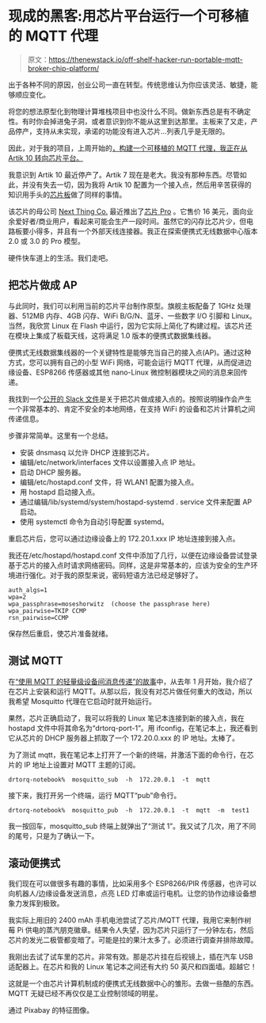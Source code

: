 # 现成的黑客:用芯片平台运行一个可移植的 MQTT 代理

> 原文：<https://thenewstack.io/off-shelf-hacker-run-portable-mqtt-broker-chip-platform/>

出于各种不同的原因，创业公司一直在转型。传统思维认为你应该灵活、敏捷，能够顺应变化。

将您的想法原型化到物理计算堆栈项目中也没什么不同。做新东西总是有不确定性。有时你会掉进兔子洞，或者意识到你不能从这里到达那里。主板来了又走，产品停产，支持从未实现，承诺的功能没有进入芯片…列表几乎是无限的。

因此，对于我的项目，上周开始的[，构建一个可移植的 MQTT 代理，我正在从 Artik 10 转向芯片平台。](https://thenewstack.io/off-shelf-hacker-building-portable-mqtt-broker-artik/)

我意识到 Artik 10 最近停产了。Artik 7 现在是老大。我没有那种东西。尽管如此，并没有失去一切，因为我将 Artik 10 配置为一个接入点，然后用辛苦获得的知识用手头的[芯片板](https://getchip.com/pages/chip)做了同样的事情。

该芯片的母公司 [Next Thing Co.](https://getchip.com/) 最近推出了[芯片 Pro](https://getchip.com/pages/chippro) 。它售价 16 美元，面向业余爱好者/商业用户，看起来可能会生产一段时间。虽然它的闪存比芯片少，但电路板要小得多，并且有一个外部天线连接器。我正在探索便携式无线数据中心版本 2.0 或 3.0 的 Pro 模型。

硬件快车道上的生活。我们走吧。

## 把芯片做成 AP

与此同时，我们可以利用当前的芯片平台制作原型。旗舰主板配备了 1GHz 处理器、512MB 内存、4GB 闪存、WiFi B/G/N、蓝牙、一些数字 I/O 引脚和 Linux。当然，我欣赏 Linux 在 Flash 中运行，因为它实际上简化了构建过程。该芯片还在模块上集成了板载天线，这将满足 1.0 版本的便携式数据集线器。

便携式无线数据集线器的一个关键特性是能够充当自己的接入点(AP)。通过这种方式，您可以拥有自己的小型 WiFi 网络，可能会运行 MQTT 代理，从而促进边缘设备、ESP8266 传感器或其他 nano-Linux 微控制器模块之间的消息来回传递。

我找到一个[公开的 Slack 文件](https://slack-files.com/T02GVC9G6-F0H7G3WCT-25e7dfb781)是关于把芯片做成接入点的。按照说明操作会产生一个非常基本的、肯定不安全的本地网络，在支持 WiFi 的设备和芯片计算机之间传递信息。

步骤非常简单。这里有一个总结。

*   安装 dnsmasq 以允许 DHCP 连接到芯片。
*   编辑/etc/network/interfaces 文件以设置接入点 IP 地址。
*   启动 DHCP 服务器。
*   编辑/etc/hostapd.conf 文件，将 WLAN1 配置为接入点。
*   用 hostapd 启动接入点。
*   通过编辑/lib/systemd/system/hostapd-systemd . service 文件来配置 AP 启动。
*   使用 systemctl 命令为自动引导配置 systemd。

重启芯片后，您可以通过边缘设备上的 172.20.1.xxx IP 地址连接到接入点。

我还在/etc/hostapd/hostapd.conf 文件中添加了几行，以便在边缘设备尝试登录基于芯片的接入点时请求网络密码。同样，这是非常基本的，应该为安全的生产环境进行强化。对于我的原型来说，密码短语方法已经足够好了。

```
auth_algs=1
wpa=2
wpa_passphrase=moseshorwitz  (choose the passphrase here)
wpa_pairwise=TKIP CCMP
rsn_pairwise=CCMP

```

保存然后重启，使芯片准备就绪。

## 测试 MQTT

在[“使用 MQTT 的轻量级设备间消息传递”的故事](https://thenewstack.io/off-shelf-hacker-lightweight-inter-device-messaging-mqtt/)中，从去年 1 月开始，我介绍了在芯片上安装和运行 MQTT。从那以后，我没有对芯片做任何重大的改动，所以我希望 Mosquitto 代理在它启动时就开始运行。

果然，芯片正确启动了，我可以将我的 Linux 笔记本连接到新的接入点，我在 hostapd 文件中将其命名为“drtorq-port-1”。用 ifconfig，在笔记本上，我还看到它从芯片的 DHCP 服务器上抓取了一个 172.20.0.xxx 的 IP 地址。太棒了。

为了测试 mqtt，我在笔记本上打开了一个新的终端，并激活下面的命令行，在芯片的 IP 地址上设置对 MQTT 主题的订阅。

```
drtorq-notebook%  mosquitto_sub  -h  172.20.0.1  -t  mqtt

```

接下来，我打开另一个终端，运行 MQTT“pub”命令行。

```
drtorq-notebook%  mosquitto_pub  -h  172.20.0.1  -t  mqtt  -m  test1

```

我一按回车，mosquitto_sub 终端上就弹出了“测试 1”。我又试了几次，用了不同的尾号，只是为了确认一下。

## 滚动便携式

我们现在可以做很多有趣的事情，比如采用多个 ESP8266/PIR 传感器，也许可以向机器人/边缘设备发送消息，点亮 LED 灯串或运行电机。让您的协作边缘设备想象力发挥到极致。

我实际上用旧的 2400 mAh 手机电池尝试了芯片/MQTT 代理，我用它来制作树莓 Pi 供电的蒸汽朋克徽章。结果令人失望，因为芯片只运行了一分钟左右，然后芯片的发光二极管都变暗了。可能是拉的果汁太多了。必须进行调查并排除故障。

我刚出去试了试车里的芯片。非常有效。那是芯片挂在后视镜上，插在汽车 USB 适配器上。在芯片和我的 Linux 笔记本之间还有大约 50 英尺和四面墙。超越它！

这就是一个由芯片计算机制成的便携式无线数据中心的雏形。去做一些酷的东西。MQTT 无疑已经不再仅仅是工业控制领域的明星。

通过 Pixabay 的特征图像。

<svg xmlns:xlink="http://www.w3.org/1999/xlink" viewBox="0 0 68 31" version="1.1"><title>Group</title> <desc>Created with Sketch.</desc></svg>